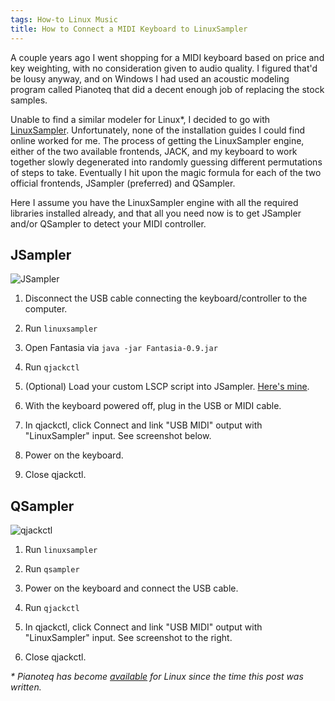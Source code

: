 ```yaml
---
tags: How-to Linux Music
title: How to Connect a MIDI Keyboard to LinuxSampler
---
```


A couple years ago I went shopping for a MIDI keyboard based on price and key weighting, with no consideration given to audio quality. I figured that'd be lousy anyway, and on Windows I had used an acoustic modeling program called Pianoteq that did a decent enough job of replacing the stock samples.

Unable to find a similar modeler for Linux\*, I decided to go with [LinuxSampler](http://www.linuxsampler.org/about.html). Unfortunately, none of the installation guides I could find online worked for me. The process of getting the LinuxSampler engine, either of the two available frontends, JACK, and my keyboard to work together slowly degenerated into randomly guessing different permutations of steps to take. Eventually I hit upon the magic formula for each of the two official frontends, JSampler (preferred) and QSampler.

Here I assume you have the LinuxSampler engine with all the required libraries installed already, and that all you need now is to get JSampler and/or QSampler to detect your MIDI controller.

## JSampler

<img src="/img/linuxsampler-jsampler.jpg" class="right" alt="JSampler" style="max-width: 300px">

1. Disconnect the USB cable connecting the keyboard/controller to the computer.

1. Run `linuxsampler`

1. Open Fantasia via `java -jar Fantasia-0.9.jar`

1. Run `qjackctl`

1. (Optional) Load your custom LSCP script into JSampler. [Here's mine](https://github.com/artnc/dotfiles/blob/master/linuxsampler/jsampler_settings.lscp).

1. With the keyboard powered off, plug in the USB or MIDI cable.

1. In qjackctl, click Connect and link "USB MIDI" output with "LinuxSampler" input. See screenshot below.

1. Power on the keyboard.

1. Close qjackctl.

## QSampler

<img src="/img/linuxsampler-qjackctl.jpg" class="right" alt="qjackctl" style="max-width: 300px">

1. Run `linuxsampler`

1. Run `qsampler`

1. Power on the keyboard and connect the USB cable.

1. Run `qjackctl`

1. In qjackctl, click Connect and link "USB MIDI" output with "LinuxSampler" input. See screenshot to the right.

1. Close qjackctl.

_\* Pianoteq has become [available](http://www.pianoteq.com/pianoteq4) for Linux since the time this post was written._
